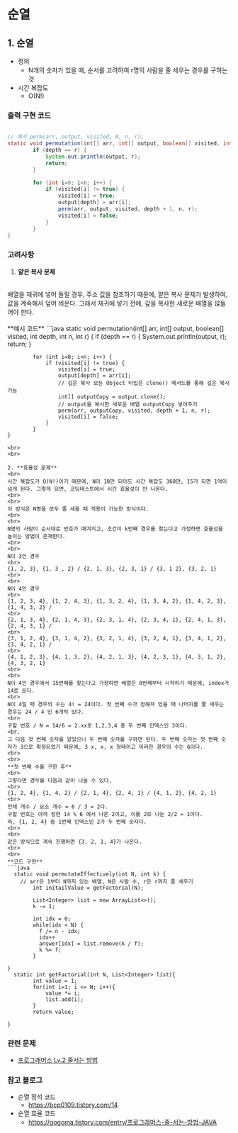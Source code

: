 # 순열

## 1. 순열
- 정의 
  - N개의 숫자가 있을 때, 순서를 고려하여 r명의 사람을 줄 세우는 경우를 구하는 것
- 시간 복잡도
  - O(N!)

### 출력 구현 코드
```java

// 예시 perm(arr, output, visited, 0, n, r);
static void permutation(int[] arr, int[] output, boolean[] visited, int depth, int n, int r) {
        if (depth == r) {
            System.out.println(output, r);
            return;
        }

        for (int i=0; i<n; i++) {
            if (visited[i] != true) {
                visited[i] = true;
                output[depth] = arr[i];
                perm(arr, output, visited, depth + 1, n, r);
                visited[i] = false;
            }
        }
}
```
### 고려사항

1. **얕은 복사 문제**
<br>
배열을 재귀에 넣어 돌릴 경우, 주소 값을 참조하기 때문에, 얕은 복사 문제가 발생하여, 값을 계속해서 덮어 씌운다.
그래서 재귀에 넣기 전에, 갚을 복사한 새로운 배열을 많들어야 한다.
<br>
<br>
**예시 코드**
```java
    static void permutation(int[] arr, int[] output, boolean[] visited, int depth, int n, int r) {
            if (depth == r) {
                System.out.println(output, r);
                return;
            }
    
            for (int i=0; i<n; i++) {
                if (visited[i] != true) {
                    visited[i] = true;
                    output[depth] = arr[i];
                    // 깊은 복사 모든 Object 타입은 clone() 메서드를 통해 깊은 복사 가능
                    int[] outputCopy = output.clone();
                    // output을 복사한 새로운 배열 outputCopy 넣어주기
                    perm(arr, outputCopy, visited, depth + 1, n, r);
                    visited[i] = false;
                }
            }
    }
```
<br>
<br>

2. **효율성 문제** 
<br>
시간 복잡도가 O(N!)이기 때문에, N이 10만 되어도 시간 복잡도 360만, 15가 되면 1억이 넘게 된다. 그렇게 되면, 코딩테스트에서 시간 효율성이 안 나온다.
<br>
<br>
이 방식은 N명을 모두 줄 세울 때 적용이 가능한 방식이다.
<br>
<br>
N명의 사람이 순서대로 번호가 매겨지고, 조건이 k번째 경우를 찾는다고 가정하면 효율성을 높이는 방법이 존재한다.
<br>
<br>
N이 3인 경우
<br>
{1, 2, 3}, {1, 3 , 2} / {2, 1, 3}, {2, 3, 1} / {3, 1 2}, {3, 2, 1}
<br>
<br>
N이 4인 경우
<br>
{1, 2, 3, 4}, {1, 2, 4, 3}, {1, 3, 2, 4}, {1, 3, 4, 2}, {1, 4, 2, 3}, {1, 4, 3, 2} /
<br>
{2, 1, 3, 4}, {2, 1, 4, 3}, {2, 3, 1, 4}, {2, 3, 4, 1}, {2, 4, 1, 3}, {2, 4, 3, 1} /
<br>
{3, 1, 2, 4}, {3, 1, 4, 2}, {3, 2, 1, 4}, {3, 2, 4, 1}, {3, 4, 1, 2}, {3, 4, 2, 1} /
<br>
{4, 1, 2, 3}, {4, 1, 3, 2}, {4, 2, 1, 3}, {4, 2, 3, 1}, {4, 3, 1, 2}, {4, 3, 2, 1}
<br>
<br>
N이 4인 경우에서 15번째를 찾는다고 가정하면 배열은 0번째부터 시작하기 때문에, index가 14로 둔다.
<br>
N이 4일 때 경우의 수는 4! = 24이다. 첫 번째 수가 정해져 있을 때 나머지를 줄 세우는 경우는 24 / 4 인 6개씩 있다.
<br>
구할 번호 / N = 14/6 = 2.xx로 1,2,3,4 중 두 번째 인덱스인 3이다.
<br.
그 다음 첫 번째 숫자를 알았으니 두 번째 숫자를 구하면 된다. 두 번째 숫자는 첫 번째 숫자가 3으로 확정되었기 때문에, 3 x, x, x 형태이고 이러한 경우의 수는 6이다.
<br>
<br>
**첫 번째 수를 구한 후**
<br>
그렇다면 경우를 다음과 같이 나눌 수 있다.
<br>
{1, 2, 4}, {1, 4, 2} / {2, 1, 4}, {2, 4, 1} / {4, 1, 2}, {4, 2, 1}
<br>
전체 개수 / 요소 개수 = 6 / 3 = 2다.
구할 번호는 아까 정한 14 % 6 에서 나온 2이고, 이를 2로 나눈 2/2 = 1이다.
즉, {1, 2, 4} 중 1번째 인덱스인 2가 두 번째 숫자다.
<br>
<br>
같은 방식으로 계속 진행하면 {3, 2, 1, 4}가 나온다. 
<br>
<br>
**코드 구현**
```java
  static void permutateEffectively(int N, int k) {
    // arr은 1부터 N까지 있는 배열, N은 사람 수, r은 r까지 줄 세우기
        int initailValue = getFactorial(N);
        
        List<Integer> list = new ArrayList<>();
        k -= 1;
        
        int idx = 0;
        while(idx < N) {
          f /= n - idx;
          idx++
          answer[idx] = list.remove(k / f);
          k %= f;
        }
        
}
  static int getFactorial(int N, List<Integer> list){
        int value = 1;
        for(int i=1; i <= N; i++){
            value *= i;
            list.add(i);
        }
        return value;
    
}
```
### 관련 문제
- [프로그래머스 Lv.2 줄서는 방법](https://school.programmers.co.kr/learn/courses/30/lessons/12936)

### 참고 블로그
- 순열 정석 코드
  - https://bcp0109.tistory.com/14
- 순열 효율 코드
  - https://gogoma.tistory.com/entry/프로그래머스-줄-서는-방법-JAVA

